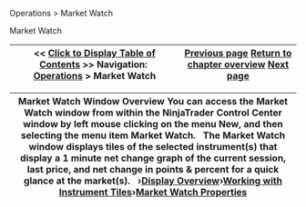 ﻿
Operations \> Market Watch

Market Watch

| \<\< [Click to Display Table of Contents](market-watch.md) \>\> **Navigation:**     [Operations](operations.md) \> Market Watch | [Previous page](marketanalzyer_window_linking.md) [Return to chapter overview](operations.md) [Next page](display-overview.md) |
| --- | --- |

| Market Watch Window Overview You can access the Market Watch window from within the NinjaTrader Control Center window by left mouse clicking on the menu New, and then selecting the menu item Market Watch.   The Market Watch window displays tiles of the selected instrument(s) that display a 1 minute net change graph of the current session, last price, and net change in points \& percent for a quick glance at the market(s).   ›[Display Overview](display-overview.md)›[Working with Instrument Tiles](working-with-instrument-tiles.md)›[Market Watch Properties](market-watch-properties.md) |
| --- |
